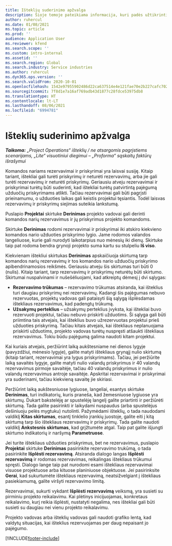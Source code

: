 ```yaml
---
title: Išteklių suderinimo apžvalga
description: Šioje temoje pateikiama informacija, kuri padės užtikrinti, kad projektų išteklių rezervavimai ir priskyrimai būtų suderinti.
author: ruhercul
ms.date: 01/08/2021
ms.topic: article
ms.prod: ''
audience: Application User
ms.reviewer: kfend
ms.search.scope: ''
ms.custom: intro-internal
ms.assetid: ''
ms.search.region: Global
ms.search.industry: Service industries
ms.author: ruhercul
ms.dyn365.ops.version: ''
ms.search.validFrom: 2020-10-01
ms.openlocfilehash: 1542e97955902486d22ca637514e4e121fae70e2b227cafc7020c031061b5f98
ms.sourcegitcommit: 7f8d1e7a16af769adb43d1877c28fdce53975db8
ms.translationtype: HT
ms.contentlocale: lt-LT
ms.lasthandoff: 08/06/2021
ms.locfileid: "6994781"
---
```

# <a name="resource-reconciliation-overview"></a>Išteklių suderinimo apžvalga

_**Taikoma:** „Project Operations“ išteklių / ne atsargomis pagrįstiems scenarijams, „Lite“ visuotiniui diegimui – „Proforma“ sąskaitų faktūrų išrašymui_

Komandos nariams rezervavimai ir priskyrimai yra laisvai susiję. Kitaip tariant, ištekliai gali turėti priskyrimų ir neturėti rezervavimų, arba jie gali turėti rezervavimų ir neturėti priskyrimų. Geriausiu atveju rezervavimai ir priskyrimai turėtų būti suderinti, kad ištekliai turėtų patvirtintą pajėgumą užduočių priskyrimams atlikti. Tačiau rezervavimai gali būti pagrįsti prieinamumu, o užduoties laikas gali keistis projektui tęsiantis. Todėl laisvas rezervavimų ir priskyrimų siejimas suteikia lankstumą.

Puslapio **Projektai** skirtuke **Derinimas** projekto vadovai gali derinti komandos narių rezervavimus ir jų priskyrimus projekto komandoms.

Skirtuke **Derinimas** rodomi rezervavimai ir priskyrimai iki atskiro kiekvieno komandos nario užduoties priskyrimo lygio. Jame rodomos valandos langeliuose, kurie gali nurodyti laikotarpius nuo mėnesių iki dienų. Skirtuke taip pat rodoma bendra grynoji projekto suma kartu su stulpeliu **Iš viso**.

Kiekvienam ištekliui skirtukas **Derinimas** apskaičiuoja skirtumą tarp komandos narių rezervavimų ir tos komandos nario užduočių priskyrimo apibendrinamosios reikšmės. Geriausiu atveju šis skirtumas turi būti 0 (nulis). Kitaip tariant, tarp rezervavimų ir priskyrimų neturėtų būti skirtumo. Skirtumai nuspalvinami ir nušešėliuojami, kad atkreiptų dėmesį į dvi sąlygas:

- **Rezervavimo trūkumas** – rezervavimo trūkumas atsiranda, kai išteklius turi daugiau priskyrimų nei rezervavimų. Kadangi šis pajėgumas nebuvo rezervuotas, projektų vadovas gali pataisyti šią sąlygą išplėsdamas ištekliaus rezervavimus, kad padengtų trūkumą.
- **Užsakymų perteklius** – užsakymų perteklius įvyksta, kai ištekliai buvo rezervuoti projektui, tačiau nebuvo priskirti užduotims. Ši sąlyga gali būti priimtina tais atvejais, kai išteklius buvo užrezervuotas projektui prieš užduoties priskyrimą. Tačiau kitais atvejais, kai ištekliaus neplanuojama priskirti užduotims, projekto vadovas turėtų nuspręsti atšaukti ištekliaus rezervavimus. Tokiu būdu pajėgumą galima naudoti kitam projektui.

Kai kuriais atvejais, peržiūrint laiką aukštesniame nei dienos lygyje (pavyzdžiui, mėnesio lygyje), galite matyti ištekliaus grynąjį nulio skirtumą (kitaip tariant, rezervavimai yra lygus priskyrimams). Tačiau, jei peržiūrite laiką savaitės lygyje, galite matyti nulio valandų priskyrimus ir 40 valandų rezervavimus pirmoje savaitėje, tačiau 40 valandų priskyrimus ir nulio valandų rezervavimus antroje savaitėje. Apskritai rezervavimai ir priskyrimai yra suderinami, tačiau kiekvieną savaitę jie skiriasi.

Peržiūrint laiką aukštesniuose lygiuose, langeliai, esantys skirtuke **Derinimas**, turi indikatorių, kuris praneša, kad žemesniuose lygiuose yra skirtumų. Dukart bakstelėję ar spustelėję langelį galite priartinti ir peržiūrėti skirtumą. Tada galite pasirinkti ir laikydami nuspaudus (arba spustelėjus dešiniuoju pelės mygtuku) nutolinti. Pažymėdami išteklių, o tada naudodami valdiklį **Kitas skirtumas**, esantį tinklelio įrankių juostoje, galite eiti į kitą skirtumą tarp šio ištekliaus rezervavimų ir priskyrimų. Tada galite naudoti valdiklį **Ankstesnis skirtumas**, kad grįžtumėte atgal. Taip pat galite išjungti skirtumo indikatorių ir naršymą **Parametruose**.

Jei turite ištekliaus užduoties priskyrimus, bet ne rezervavimus, puslapio **Projektai** skirtuke **Derinimas** pasirinkite rezervavimo trukūmą, o tada pasirinkite **Išplėsti rezervavimą**. Atsiranda dialogo langas **Išplėsti rezervavimą** ir rodomas rezervavimas, reikalingas ištekliaus trūkumui spręsti. Dialogo lange taip pat nurodomi esami ištekliaus rezervavimai visuose projektuose arba kituose planiniuose objektuose. Jei pasirinksite **Gerai**, kad sukurtumėte ištekliaus rezervavimą, neatsižvelgiant į ištekliaus pasiekiamumą, galite viršyti rezervavimo limitą.

Rezervavimai, sukurti vykdant **Išplėsti rezervavimą** veiksmą, yra susieti su pirminiu projekto reikalavimu. Kai plėtinys inicijuojamas, konkretaus reikalavimo, kurį reikia išplėsti, nustatyti negalima, nes ištekliai gali būti susieti su daugiau nei vienu projekto reikalavimu.

Projekto vadovas arba išteklių vadovas gali naudoti grafiko lentą, kad valdytų situacijas, kai išteklius rezervuojamas per daug nepaisant jo pajėgumo.


[!INCLUDE[footer-include](../includes/footer-banner.md)]